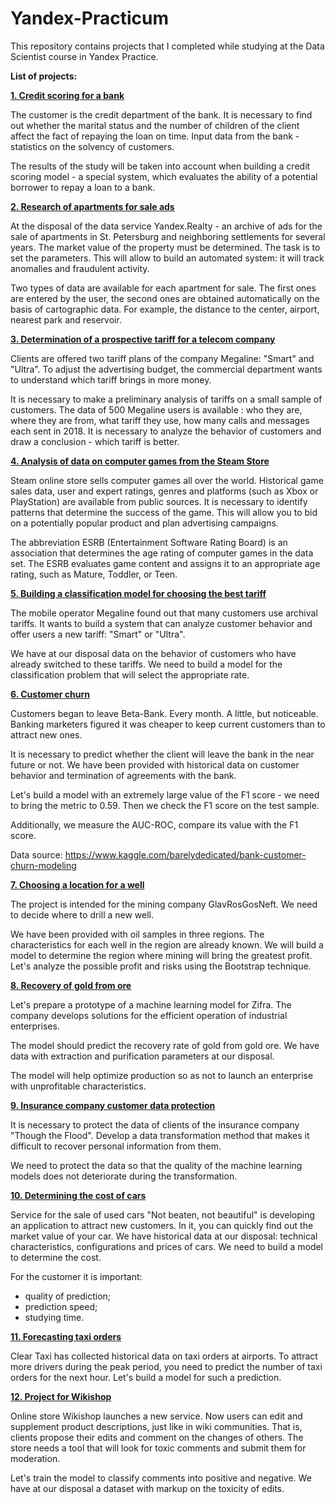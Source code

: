 # Yandex-Practicum
This repository contains projects that I completed while studying at the Data Scientist course in Yandex Practice.

**List of projects:**

[**1. Credit scoring for a bank**](https://github.com/TimurSalakhetdinov/Yandex-Practicum-ENG/tree/main/01.Credit_score)

The customer is the credit department of the bank. It is necessary to find out whether the marital status and the number of children of the client affect the fact of repaying the loan on time. Input data from the bank - statistics on the solvency of customers.

The results of the study will be taken into account when building a credit scoring model - a special system, which evaluates the ability of a potential borrower to repay a loan to a bank.

[**2. Research of apartments for sale ads**](https://github.com/TimurSalakhetdinov/Yandex-Practicum-ENG/tree/main/02.Real_estate)

At the disposal of the data service Yandex.Realty - an archive of ads for the sale of apartments in St. Petersburg and neighboring settlements for several years. The market value of the property must be determined. The task is to set the parameters. This will allow to build an automated system: it will track anomalies and fraudulent activity.

Two types of data are available for each apartment for sale. The first ones are entered by the user, the second ones are obtained automatically on the basis of cartographic data. For example, the distance to the center, airport, nearest park and reservoir.

[**3. Determination of a prospective tariff for a telecom company**](https://github.com/TimurSalakhetdinov/Yandex-Practicum-ENG/tree/main/03.Telecom_project)

Clients are offered two tariff plans of the company Megaline: "Smart" and "Ultra". To adjust the advertising budget, the commercial department wants to understand which tariff brings in more money.

It is necessary to make a preliminary analysis of tariffs on a small sample of customers. The data of 500 Megaline users is available : who they are, where they are from, what tariff they use, how many calls and messages each sent in 2018. It is necessary to analyze the behavior of customers and draw a conclusion - which tariff is better.

[**4. Analysis of data on computer games from the Steam Store**](https://github.com/TimurSalakhetdinov/Yandex-Practicum-ENG/tree/main/04.Games_project)

Steam online store sells computer games all over the world. Historical game sales data, user and expert ratings, genres and platforms (such as Xbox or PlayStation) are available from public sources. It is necessary to identify patterns that determine the success of the game. This will allow you to bid on a potentially popular product and plan advertising campaigns.

The abbreviation ESRB (Entertainment Software Rating Board) is an association that determines the age rating of computer games in the data set. The ESRB evaluates game content and assigns it to an appropriate age rating, such as Mature, Toddler, or Teen.

[**5. Building a classification model for choosing the best tariff**](https://github.com/TimurSalakhetdinov/Yandex-Practicum-ENG/tree/main/05.ML_mobile_tariff)

The mobile operator Megaline found out that many customers use archival tariffs. It wants to build a system that can analyze customer behavior and offer users a new tariff: "Smart" or "Ultra".

We have at our disposal data on the behavior of customers who have already switched to these tariffs. We need to build a model for the classification problem that will select the appropriate rate.

[**6. Customer churn**](https://github.com/TimurSalakhetdinov/Yandex-Practicum-ENG/tree/main/06.Beta-Bank)

Customers began to leave Beta-Bank. Every month. A little, but noticeable. Banking marketers figured it was cheaper to keep current customers than to attract new ones.

It is necessary to predict whether the client will leave the bank in the near future or not. We have been provided with historical data on customer behavior and termination of agreements with the bank.

Let's build a model with an extremely large value of the F1 score - we need to bring the metric to 0.59. Then we check the F1 score on the test sample.

Additionally, we measure the AUC-ROC, compare its value with the F1 score.

Data source: https://www.kaggle.com/barelydedicated/bank-customer-churn-modeling

[**7. Choosing a location for a well**](https://github.com/TimurSalakhetdinov/Yandex-Practicum-ENG/tree/main/07.Oil_well_Rosneft)

The project is intended for the mining company GlavRosGosNeft. We need to decide where to drill a new well.

We have been provided with oil samples in three regions. The characteristics for each well in the region are already known. We will build a model to determine the region where mining will bring the greatest profit. Let's analyze the possible profit and risks using the Bootstrap technique.

[**8. Recovery of gold from ore**](https://github.com/TimurSalakhetdinov/Yandex-Practicum-ENG/tree/main/08.Gold_processing)

Let's prepare a prototype of a machine learning model for Zifra. The company develops solutions for the efficient operation of industrial enterprises.

The model should predict the recovery rate of gold from gold ore. We have data with extraction and purification parameters at our disposal.

The model will help optimize production so as not to launch an enterprise with unprofitable characteristics.

[**9. Insurance company customer data protection**](https://github.com/TimurSalakhetdinov/Yandex-Practicum-ENG/tree/main/09.Insurance_company_data)

It is necessary to protect the data of clients of the insurance company "Though the Flood". Develop a data transformation method that makes it difficult to recover personal information from them.

We need to protect the data so that the quality of the machine learning models does not deteriorate during the transformation.

[**10. Determining the cost of cars**](https://github.com/TimurSalakhetdinov/Yandex-Practicum-ENG/tree/main/10.Autos_cost_estimation)

Service for the sale of used cars "Not beaten, not beautiful" is developing an application to attract new customers. In it, you can quickly find out the market value of your car. We have historical data at our disposal: technical characteristics, configurations and prices of cars. We need to build a model to determine the cost.

For the customer it is important:
* quality of prediction;
* prediction speed;
* studying time.

[**11. Forecasting taxi orders**](https://github.com/TimurSalakhetdinov/Yandex-Practicum-ENG/tree/main/11.Time_series_forecast)

Clear Taxi has collected historical data on taxi orders at airports. To attract more drivers during the peak period, you need to predict the number of taxi orders for the next hour. Let's build a model for such a prediction.

[**12. Project for Wikishop**](https://github.com/TimurSalakhetdinov/Yandex-Practicum-ENG/tree/main/12.Project_for_Wikishop)

Online store Wikishop launches a new service. Now users can edit and supplement product descriptions, just like in wiki communities. That is, clients propose their edits and comment on the changes of others. The store needs a tool that will look for toxic comments and submit them for moderation.

Let's train the model to classify comments into positive and negative. We have at our disposal a dataset with markup on the toxicity of edits.
